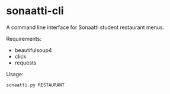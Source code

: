 # sonaatti-cli
A command line interface for Sonaatti student restaurant menus.

Requirements:
- beautifulsoup4
- click
- requests

Usage:  
```
sonaatti.py RESTAURANT
```
